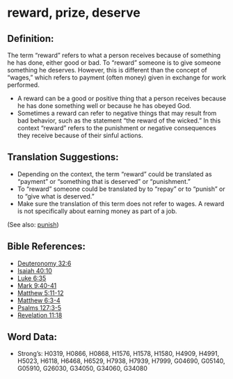 # reward, prize, deserve

## Definition:

The term “reward” refers to what a person receives because of something he has done, either good or bad. To “reward” someone is to give someone something he deserves. However, this is different than the concept of “wages,” which refers to payment (often money) given in exchange for work performed.

* A reward can be a good or positive thing that a person receives because he has done something well or because he has obeyed God.
* Sometimes a reward can refer to negative things that may result from bad behavior, such as the statement “the reward of the wicked.” In this context “reward” refers to the punishment or negative consequences they receive because of their sinful actions.

## Translation Suggestions:

* Depending on the context, the term “reward” could be translated as “payment” or “something that is deserved” or “punishment.”
* To “reward” someone could be translated by to “repay” or to “punish” or to “give what is deserved.”
* Make sure the translation of this term does not refer to wages. A reward is not specifically about earning money as part of a job.

(See also: [punish](../other/punish.md))

## Bible References:

* [Deuteronomy 32:6](rc://en/tn/help/deu/32/06)
* [Isaiah 40:10](rc://en/tn/help/isa/40/10)
* [Luke 6:35](rc://en/tn/help/luk/06/35)
* [Mark 9:40-41](rc://en/tn/help/mrk/09/40)
* [Matthew 5:11-12](rc://en/tn/help/mat/05/11)
* [Matthew 6:3-4](rc://en/tn/help/mat/06/03)
* [Psalms 127:3-5](rc://en/tn/help/psa/127/003)
* [Revelation 11:18](rc://en/tn/help/rev/11/18)

## Word Data:

* Strong’s: H0319, H0866, H0868, H1576, H1578, H1580, H4909, H4991, H5023, H6118, H6468, H6529, H7938, H7939, H7999, G04690, G05140, G05910, G26030, G34050, G34060, G34080
